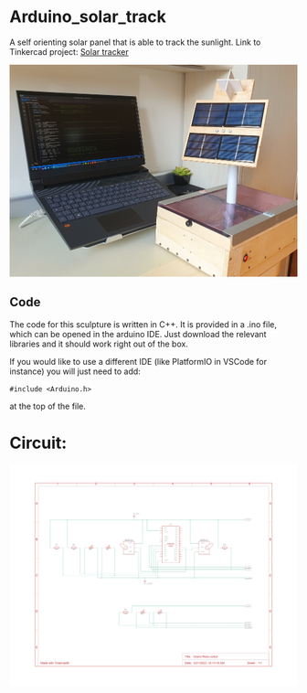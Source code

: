 # Arduino_solar_track
A self orienting solar panel that is able to track the sunlight.
Link to Tinkercad project: [Solar tracker](https://www.tinkercad.com/things/gveaNrLVcNt-grand-robo-juttuli)

![alt text](https://github.com/grebano/Arduino_solar_track/blob/main/Photos/Real_implementation.jpg?raw=true)

## Code
The code for this sculpture is written in C++. It is provided in a .ino file, which can be opened in the arduino IDE. Just download the relevant libraries and it should work right out of the box.

If you would like to use a different IDE (like PlatformIO in VSCode for instance) you will just need to add:
```
#include <Arduino.h>
```
at the top of the file.

# Circuit:
![alt text](https://github.com/grebano/Arduino_solar_track/blob/main/Circuit/Solar_track_circuit.jpg?raw=true)
